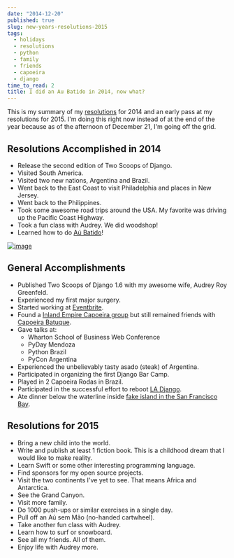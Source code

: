 ```yaml
---
date: "2014-12-20"
published: true
slug: new-years-resolutions-2015
tags:
  - holidays
  - resolutions
  - python
  - family
  - friends
  - capoeira
  - django
time_to_read: 2
title: I did an Au Batido in 2014, now what?
---
```


This is my summary of my
[resolutions](/tag/resolutions) for 2014 and
an early pass at my resolutions for 2015. I'm doing this right now
instead of at the end of the year because as of the afternoon of
December 21, I'm going off the
grid.

## Resolutions Accomplished in 2014

- Release the second edition of Two Scoops of Django.
- Visited South America.
- Visited two new nations, Argentina and Brazil.
- Went back to the East Coast to visit Philadelphia and places in New
  Jersey.
- Went back to the Philippines.
- Took some awesome road trips around the USA. My favorite was driving
  up the Pacific Coast Highway.
- Took a fun class with Audrey. We did woodshop!
- Learned how to do [Aú Batido](https://en.wikipedia.org/wiki/L-kick)!

[![image](/public/images/aubatido.jpg)](/public/images/aubatido.jpg)

## General Accomplishments

- Published Two Scoops of Django 1.6 with my awesome wife, Audrey Roy
  Greenfeld.
- Experienced my first major surgery.
- Started working at [Eventbrite](https://www.eventbrite.com).
- Found a [Inland Empire Capoeira
  group](https://www.meetup.com/Riverside-Capoeira-Meetup/) but still
  remained friends with [Capoeira
  Batuque](https://www.facebook.com/valleycapoeirabatuque).
- Gave talks at:
  - Wharton School of Business Web Conference
  - PyDay Mendoza
  - Python Brazil
  - PyCon Argentina
- Experienced the unbelievably tasty asado (steak) of Argentina.
- Participated in organizing the first Django Bar Camp.
- Played in 2 Capoeira Rodas in Brazil.
- Participated in the successful effort to reboot [LA
  Django](https://www.meetup.com/ladjango).
- Ate dinner below the waterline inside [fake island in the San
  Francisco Bay](https://www.forbesisland.com).

## Resolutions for 2015

- Bring a new child into the world.
- Write and publish at least 1 fiction book. This is a childhood dream
  that I would like to make reality.
- Learn Swift or some other interesting programming language.
- Find sponsors for my open source projects.
- Visit the two continents I've yet to see. That means Africa and
  Antarctica.
- See the Grand Canyon.
- Visit more family.
- Do 1000 push-ups or similar exercises in a single day.
- Pull off an Aú sem Mão (no-handed cartwheel).
- Take another fun class with Audrey.
- Learn how to surf or snowboard.
- See all my friends. All of them.
- Enjoy life with Audrey more.
